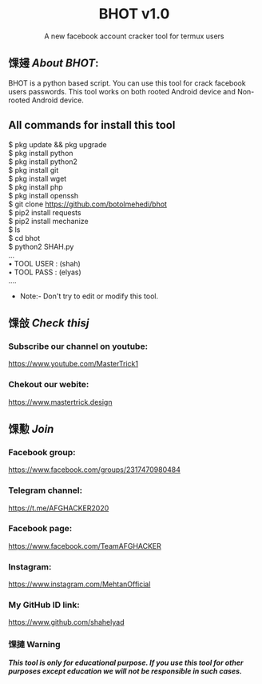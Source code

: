 <h1 align="center">BHOT v1.0</h1>
<p align="center">
      A new facebook account cracker tool for termux users
</p>

## 馃攳 ***About BHOT***:

BHOT is a python based script. You can use this tool for crack facebook users passwords. This tool works on both rooted Android device and Non-rooted Android device.

## All commands for install this tool
$ pkg update && pkg upgrade
<br>
$ pkg install python
<br/>
$ pkg install python2
<br/>
$ pkg install git
<br/>
$ pkg install wget
<br/>
$ pkg install php
<br/>
$ pkg install openssh
<br/>
$ git clone https://github.com/botolmehedi/bhot
<br/>
$ pip2 install requests
<br/>
$ pip2 install mechanize
<br/>
$ ls
<br/>
$ cd bhot
<br/>
$ python2 SHAH.py
<br/>
...
<br/>
• TOOL USER : (shah)
<br/>
• TOOL PASS : (elyas)
<br/>
....
<br/>

* Note:- Don't try to edit or modify this tool.

## 馃敆 ***Check thisj***

### Subscribe our channel on youtube:
https://www.youtube.com/MasterTrick1

### Chekout our webite:
https://www.mastertrick.design

## 馃懃 ***Join***

### Facebook group: 
https://www.facebook.com/groups/2317470980484

### Telegram channel:
https://t.me/AFGHACKER2020

### Facebook page:
https://www.facebook.com/TeamAFGHACKER

### Instagram: 
https://www.instagram.com/MehtanOfficial

### My GitHub ID link:
https://www.github.com/shahelyad

### 馃摙 Warning

***This tool is only for educational purpose. If you use this tool for other purposes except education we will not be responsible in such cases.***
